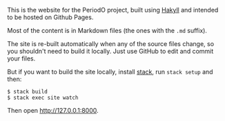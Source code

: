 This is the website for the PeriodO project, built using
[Hakyll](http://jaspervdj.be/hakyll/) and intended to be hosted on
Github Pages.

Most of the content is in Markdown files (the ones with the `.md`
suffix).

The site is re-built automatically when any of the source files
change, so you shouldn't need to build it locally. Just use GitHub to
edit and commit your files.

<!--
Currently the status of the automatic build is [![Circle CI](https://circleci.com/gh/periodo/periodo-website/tree/source.svg?style=svg&circle-token=d84bd91e89ed051d844b4d8e679830155aec81cf)](https://circleci.com/gh/periodo/periodo-website/tree/source)
-->

But if you want to build the site locally, install [stack](https://www.stackage.org), run `stack setup` and then:

```
$ stack build
$ stack exec site watch
```

Then open <http://127.0.0.1:8000>.
